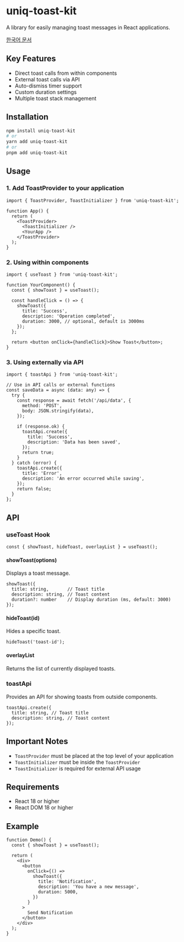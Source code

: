 # uniq-toast-kit

A library for easily managing toast messages in React applications.

[한국어 문서](./README-ko.md)

## Key Features

- Direct toast calls from within components
- External toast calls via API
- Auto-dismiss timer support
- Custom duration settings
- Multiple toast stack management

## Installation

```bash
npm install uniq-toast-kit
# or
yarn add uniq-toast-kit
# or
pnpm add uniq-toast-kit
```

## Usage

### 1. Add ToastProvider to your application

```tsx
import { ToastProvider, ToastInitializer } from 'uniq-toast-kit';

function App() {
  return (
    <ToastProvider>
      <ToastInitializer />
      <YourApp />
    </ToastProvider>
  );
}
```

### 2. Using within components

```tsx
import { useToast } from 'uniq-toast-kit';

function YourComponent() {
  const { showToast } = useToast();

  const handleClick = () => {
    showToast({
      title: 'Success',
      description: 'Operation completed',
      duration: 3000, // optional, default is 3000ms
    });
  };

  return <button onClick={handleClick}>Show Toast</button>;
}
```

### 3. Using externally via API

```tsx
import { toastApi } from 'uniq-toast-kit';

// Use in API calls or external functions
const saveData = async (data: any) => {
  try {
    const response = await fetch('/api/data', {
      method: 'POST',
      body: JSON.stringify(data),
    });

    if (response.ok) {
      toastApi.create({
        title: 'Success',
        description: 'Data has been saved',
      });
      return true;
    }
  } catch (error) {
    toastApi.create({
      title: 'Error',
      description: 'An error occurred while saving',
    });
    return false;
  }
};
```

## API

### useToast Hook

```tsx
const { showToast, hideToast, overlayList } = useToast();
```

#### showToast(options)

Displays a toast message.

```tsx
showToast({
  title: string,       // Toast title
  description: string, // Toast content
  duration?: number    // Display duration (ms, default: 3000)
});
```

#### hideToast(id)

Hides a specific toast.

```tsx
hideToast('toast-id');
```

#### overlayList

Returns the list of currently displayed toasts.

### toastApi

Provides an API for showing toasts from outside components.

```tsx
toastApi.create({
  title: string, // Toast title
  description: string, // Toast content
});
```

## Important Notes

- `ToastProvider` must be placed at the top level of your application
- `ToastInitializer` must be inside the `ToastProvider`
- `ToastInitializer` is required for external API usage

## Requirements

- React 18 or higher
- React DOM 18 or higher

## Example

```tsx
function Demo() {
  const { showToast } = useToast();

  return (
    <div>
      <button
        onClick={() =>
          showToast({
            title: 'Notification',
            description: 'You have a new message',
            duration: 5000,
          })
        }
      >
        Send Notification
      </button>
    </div>
  );
}
```
